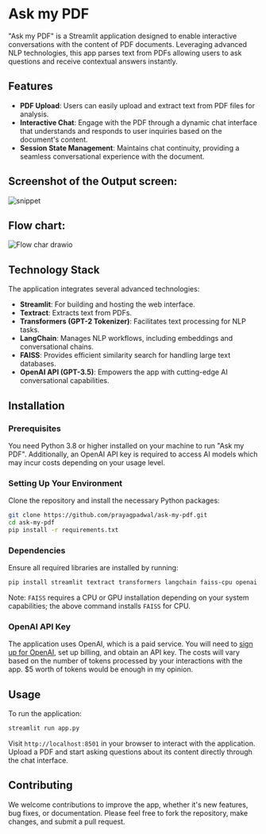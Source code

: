 # Ask my PDF

"Ask my PDF" is a Streamlit application designed to enable interactive conversations with the content of PDF documents. Leveraging advanced NLP technologies, this app parses text from PDFs allowing users to ask questions and receive contextual answers instantly.

## Features

- **PDF Upload**: Users can easily upload and extract text from PDF files for analysis.
- **Interactive Chat**: Engage with the PDF through a dynamic chat interface that understands and responds to user inquiries based on the document's content.
- **Session State Management**: Maintains chat continuity, providing a seamless conversational experience with the document.

## Screenshot of the Output screen:
![snippet](https://github.com/user-attachments/assets/e429cd24-a256-467f-b088-7aa2a8d8e88e)


## Flow chart:
![Flow char drawio](https://github.com/user-attachments/assets/6ae8d33c-325a-4dba-b9cc-1075b2e1e14e)


## Technology Stack

The application integrates several advanced technologies:

- **Streamlit**: For building and hosting the web interface.
- **Textract**: Extracts text from PDFs.
- **Transformers (GPT-2 Tokenizer)**: Facilitates text processing for NLP tasks.
- **LangChain**: Manages NLP workflows, including embeddings and conversational chains.
- **FAISS**: Provides efficient similarity search for handling large text databases.
- **OpenAI API (GPT-3.5)**: Empowers the app with cutting-edge AI conversational capabilities.

## Installation

### Prerequisites

You need Python 3.8 or higher installed on your machine to run "Ask my PDF". Additionally, an OpenAI API key is required to access AI models which may incur costs depending on your usage level.

### Setting Up Your Environment

Clone the repository and install the necessary Python packages:

```bash
git clone https://github.com/prayagpadwal/ask-my-pdf.git
cd ask-my-pdf
pip install -r requirements.txt
```

### Dependencies

Ensure all required libraries are installed by running:

```bash
pip install streamlit textract transformers langchain faiss-cpu openai
```

Note: `FAISS` requires a CPU or GPU installation depending on your system capabilities; the above command installs `FAISS` for CPU.

### OpenAI API Key

The application uses OpenAI, which is a paid service. You will need to [sign up for OpenAI](https://platform.openai.com/signup), set up billing, and obtain an API key. The costs will vary based on the number of tokens processed by your interactions with the app. $5 worth of tokens would be enough in my opinion.

## Usage

To run the application:

```bash
streamlit run app.py
```

Visit `http://localhost:8501` in your browser to interact with the application. Upload a PDF and start asking questions about its content directly through the chat interface.

## Contributing

We welcome contributions to improve the app, whether it's new features, bug fixes, or documentation. Please feel free to fork the repository, make changes, and submit a pull request.
